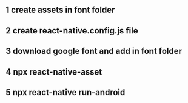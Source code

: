 ## 1 create assets in font folder 
## 2 create react-native.config.js file
## 3 download google font and add in font folder 
## 4 npx react-native-asset
## 5 npx react-native run-android
